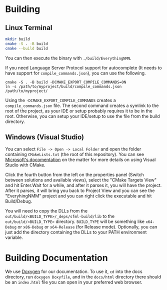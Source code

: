 # Building

## Linux Terminal

```bash
mkdir build
cmake -S . -B build
cmake --build build
```

You can then execute the binary with `./build/EverythingNMN`.

If you need Language Server Protocol support for autocomplete (It needs to have support for `compile_commands.json`),
you can use the following.

```
cmake -S . -B build -DCMAKE_EXPORT_COMPILE_COMMANDS=ON
ln -s /path/to/myproject/build/compile_commands.json /path/to/myproject/
```

Using the `-DCMAKE_EXPORT_COMPILE_COMMANDS` creates a `compile_commands.json` file. The second command creates a symlink
to the root of the project, as your IDE or setup probably requires it to be in the root. Otherwise, you can setup your
IDE/setup to use the file from the build directory.

## Windows (Visual Studio)

You can select `File -> Open -> Local Folder` and open the folder containing `CMakeLists.txt` (the root of this repository).
You can see [Microsoft's docomentation](https://learn.microsoft.com/en-us/cpp/build/cmake-projects-in-visual-studio) 
on the matter for more details on using Visual Studio with CMake.

Click the fourth button from the left on the properties panel (Switch between solutions and available views),
select the "CMake Targets View" and hit Enter.Wait for a while, and after it parses it, you will have the project.
After it parses, it will bring you back to Project View and you can see the "EveryhingNMM" project and you can 
right click the executable and hit Build/Debug. 

You will need to copy the DLLs from the `out/build/<BUILD_TYPE>/_deps/sfml-build/lib` to the `out/build/<BUILD_TYPE>` directory.
`BUILD_TYPE` will be something like `x64-Debug` or `x86-Debug` or `x64-Release` (for Release mode).
Optionally, you can just add the directory containing the DLLs to your PATH environment variable.

# Building Documentation
We use [Doxygen](https://www.doxygen.nl/index.html) for our documentation. To use it, `cd` into
the docs directory, run `doxygen Doxyfile`, and in the `docs/html` directory there should be an `index.html`
file you can open in your preferred web browser.
